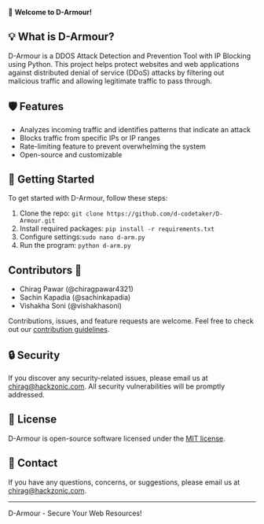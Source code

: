 👋 **Welcome to D-Armour!**

## 💡 What is D-Armour?

D-Armour is a DDOS Attack Detection and Prevention Tool with IP Blocking using Python. This project helps protect websites and web applications against distributed denial of service (DDoS) attacks by filtering out malicious traffic and allowing legitimate traffic to pass through.

## 🛡️ Features

-   Analyzes incoming traffic and identifies patterns that indicate an attack
-   Blocks traffic from specific IPs or IP ranges
-   Rate-limiting feature to prevent overwhelming the system
-   Open-source and customizable

## 🚀 Getting Started

To get started with D-Armour, follow these steps:

1.  Clone the repo: `git clone https://github.com/d-codetaker/D-Armour.git`
2.  Install required packages: `pip install -r requirements.txt`
3.  Configure settings:`sudo nano d-arm.py`
4.  Run the program: `python d-arm.py`

## Contributors 👥

-   Chirag Pawar (@chiragpawar4321)
-   Sachin Kapadia (@sachinkapadia)
-   Vishakha Soni (@vishakhasoni)

Contributions, issues, and feature requests are welcome. Feel free to check out our [contribution guidelines](https://github.com/d-codetaker/D-Armour/blob/main/CONTRIBUTING.md).

## 🔒 Security

If you discover any security-related issues, please email us at [chirag@hackzonic.com](mailto:chirag@hackzonic.com). All security vulnerabilities will be promptly addressed.

## 📝 License

D-Armour is open-source software licensed under the [MIT license](https://opensource.org/licenses/MIT).

## 📧 Contact

If you have any questions, concerns, or suggestions, please email us at [chirag@hackzonic.com](mailto:chirag@hackzonic.com).

---

D-Armour - Secure Your Web Resources!

